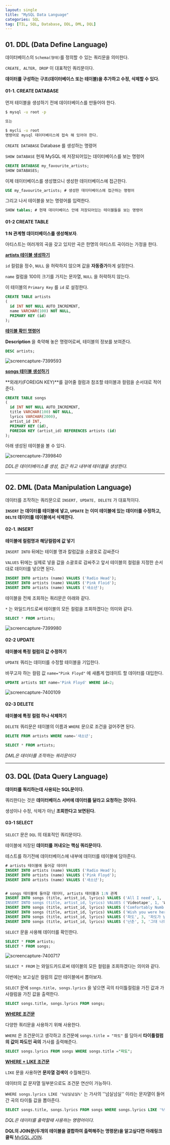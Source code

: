 ```yaml
---
layout: single
title: "MySQL Data Language"
categories: SQL
tag: [TIL, SQL, Database, DDL, DML, DQL]
---
```


## 01. DDL (Data Define Language)

데이터베이스의 `Schema(형태)`를 정의할 수 있는 쿼리문을 의미한다.

`CREATE, ALTER, DROP` 이 대표적인 쿼리문이다.

**데이터를 구성하는 구조(데이터베이스 또는 테이블)을 추가하고 수정, 삭제할 수 있다.**

#### 01-1. CREATE DATABASE

먼저 테이블을 생성하기 전에 데이터베이스를 만들어야 한다.

```bash
$ mysql -u root -p

또는

$ mycli -u root
명령어로 mysql 데이터베이스에 접속 해 있어야 한다.
```

`CREATE DATABASE` Database 를 생성하는 명령어

`SHOW DATABASE` 현재 MySQL 에 저장되어있는 데이터베이스를 보는 명령어

```sql
CREATE DATABASE my_favourite_artists;
SHOW DATABASES;
```

이제 데이터베이스를 생성했으니 생성한 데이터베이스에 접근한다.

```sql
USE my_favourite_artists; # 생성한 데이터베이스에 접근하는 명령어
```

그리고 나서 테이블을 보는 명령어를 입력한다.

```sql
SHOW tables; # 현재 데이터베이스 안에 저장되어있는 테이블들을 보는 명령어
```

#### 01-2 CREATE TABLE

**1:N 관계형 데이터베이스를 생성해보자**.

아티스트는 여러개의 곡을 갖고 있지만 곡은 한명의 아티스트 곡이라는 가정을 한다.

**<u>artists 테이블 생성하기</u>**

`id` 컬럼을 정수, `NULL` 을 허락하지 않으며 값을 **자동증가**하게 설정한다.

`name` 컬럼을 100의 크기를 가지는 문자열, `NULL` 을 허락하지 않는다.

이 테이블의 `Primary Key` 를 `id` 로 설정한다.

```sql
CREATE TABLE artists
(
  id INT NOT NULL AUTO_INCREMENT,
  name VARCHAR(100) NOT NULL,
  PRIMARY KEY (id)
);
```

**<u>테이블 확인 명령어</u>**

**Description** 을 축약해 놓은 명령어로써, 테이블의 정보를 보여준다.

```sql
DESC artists;
```

![screencapture-7399593](/images/screencapture-7399593.png)

**<u>songs 테이블 생성하기</u>**

**외래키(FOREIGN KEY)**를 걸어줄 컬럼과 참조할 테이블과 컬럼을 순서대로 적어준다.

```sql
CREATE TABLE songs
(
  id INT NOT NULL AUTO_INCREMENT,
  title VARCHAR(100) NOT NULL,
  lyrics VARCHAR(2000),
  artist_id INT,
  PRIMARY KEY (id),
  FOREIGN KEY (artist_id) REFERENCES artists (id)
);
```

아래 생성된 테이블을 볼 수 있다.

![screencapture-7399840](/images/screencapture-7399840.png)

_DDL은 데이터베이스를 생성, 접근 하고 내부에 테이블을 생성한다._

---

## 02. DML (Data Manipulation Language)

데이터를 조작하는 쿼리문으로 `INSERT, UPDATE, DELETE` 가 대표적이다.

**`INSERT` 는 데이터를 테이블에 넣고, `UPDATE` 는 이미 테이블에 있는 데이터를 수정하고, `DELTE` 데이터를 테이블에서 삭제한다.**

#### 02-1. INSERT

**테이블에 컬럼명과 해당컬럼에 값 넣기**

`INSERT INTO` 뒤에는 테이블 명과 칼럼값을 소괄호로 감싸준다

`VALUES` 뒤에는 실제로 넣을 값을 소괄호로 감싸주고 앞서 테이블의 컬럼을 지정한 순서대로 데이터를 넣으면 된다.

```sql
INSERT INTO artists (name) VALUES ('Radio Head');
INSERT INTO artists (name) VALUES ('Pink Floid');
INSERT INTO artists (name) VALUES ('새소년');
```

테이블을 전체 조회하는 쿼리문은 아래와 같다.

`*` 는 와일드카드로써 테이블의 모든 컬럼을 조회하겠다는 의미와 같다.

```sql
SELECT * FROM artists;
```

![screencapture-7399980](/images/screencapture-7399980.png)

#### 02-2 UPDATE

**테이블에 특정 컬럼의 값 수정하기**

`UPDATE` 쿼리는 데이터를 수정할 테이블을 기입한다.

바꾸고자 하는 컬럼 값 `name="Pink Floyd"` 에 새롭게 업데이트 할 데이터를 대입한다.

```sql
UPDATE artists SET name='Pink Floyd' WHERE id=2;
```

![screencapture-7400109](/images/screencapture-7400109.png)

#### 02-3 DELETE

**테이블에 특정 컬럼 하나 삭제하기**

`DELETE` 쿼리문은 테이블의 이름과 `WHERE` 문으로 조건을 걸어주면 된다.

```sql
DELETE FROM artists WHERE name='새소년';

SELECT * FROM artists;
```

_DML은 데이터를 조작하는 쿼리문이다_

---

## 03. DQL (Data Query Language)

**데이터를 쿼리하는데 사용되는 SQL문이다.**

쿼리한다는 것은 **데이터베이스 서버에 데이터를 달라고 요청하는 것이다.**

생성이나 수정, 삭제가 아닌 **조회한다고 보면된다.**

#### 03-1 SELECT

`SELECT` 문은 `DQL` 의 태표적인 쿼리문이다.

테이블에 저장된 **데이터를 꺼내오는 핵심 쿼리문이다.**

테스트를 하기전에 데이터베이스에 내부에 데이터를 테이블에 담아준다.

```sql
# artists 테이블에 들어갈 데이터
INSERT INTO artists (name) VALUES ('Radio Head');
INSERT INTO artists (name) VALUES ('Pink Floyd');
INSERT INTO artists (name) VALUES ('새소년');


# songs 테이블에 들어갈 데이터, artists 테이블과 1:N 관계
INSERT INTO songs (title, artist_id, lyrics) VALUES ('All I need', 1, 'I\'m the next act\nWaiting in the wings');
INSERT INTO songs (title, artist_id, lyrics) VALUES ('Videotape', 1, 'When I\'m at the pearly gates\nThis will be on my videotape, my videotape');
INSERT INTO songs (title, artist_id, lyrics) VALUES ('Comfortably Numb', 2, 'Hello? (Hello? Hello? Hello?\nIs there anybody in there?\nJust nod if you can hear me\nIs there anyone home?');
INSERT INTO songs (title, artist_id, lyrics) VALUES ('Wish you were here', 2, 'So, so you think you can tell\nHeaven from hell?');
INSERT INTO songs (title, artist_id, lyrics) VALUES ('파도', 3, '파도가 넘실넘실\n흐려진 달 사이로\n사람들 숨 쉬네\n절망이 없다');
INSERT INTO songs (title, artist_id, lyrics) VALUES ('난춘', 3, '그대 나의 작은 심장에 귀 기울일 때에\n입을 꼭 맞추어내 숨을 가져가도 돼요');
```

`SELECT` 문을 사용해 데이터를 확인한다.

```sql
SELECT * FROM artists;
SELECT * FROM songs;
```

![screencapture-7400717](/images/screencapture-7400717.png)

`SELECT * FROM` 는 와일드카드로써 테이블의 모든 컬럼을 조회하겠다는 의미와 같다.

이번에는 보고싶은 컬럼의 값만 테이블에서 뽑아보자.

`SELECT` 문에 `songs.title, songs.lyrics` 을 넣으면 곡의 타이틀컬럼을 가진 값과 가사컬럼을 가진 값을 출력한다.

```sql
SELECT songs.title, songs.lyrics FROM songs;
```

**<u>WHERE 조건문</u>**

다양한 쿼리문을 사용하기 위해 사용한다.

`WHERE` 은 조건문이고 생각하고 조건문에 `songs.title = "파도"` 를 담아서 **타이틀컬럼의 값이 파도인 곡의** 가사를 출력해준다.

```sql
SELECT songs.lyrics FROM songs WHERE songs.title ="파도";
```

**<u>WHERE + LIKE 조건문</u>**

`LIKE` 문을 사용하면 **문자열 검색이** 수월해진다.

데이터의 값 문자열 일부분으로도 조건문 연산이 가능하다.

`WHERE songs.lyrics LIKE '%넘실넘실%'` 는 가사의 ''넘실넘실'' 이라는 문자열이 들어간 곡의 타이틀 값을 뽑아준다.

```sql
SELECT songs.title, songs.lyrics FROM songs WHERE songs.lyrics LIKE '%넘실넘실%';
```

_DQL은 데이터를 출력할때 사용하는 명령어이다._

**DQL의 JOIN문(두개의 테이블을 결합하여 출력해주는 명령문)을 알고싶다면 아래링크 클릭**
[MySQL JOIN](<https://devshon.github.io/sql/SQL-JOIN(DQL)/>).
